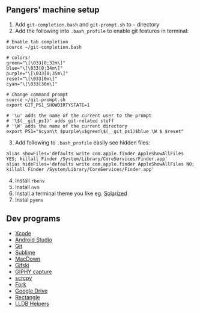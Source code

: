 ## Pangers' machine setup

1. Add `git-completion.bash` and `git-prompt.sh` to `~` directory
2. Add the following into `.bash_profile` to enable git features in terminal:

```
# Enable tab completion
source ~/git-completion.bash

# colors!
green="\[\033[0;32m\]"
blue="\[\033[0;34m\]"
purple="\[\033[0;35m\]"
reset="\[\033[0m\]"
cyan="\[\033[36m\]"

# Change command prompt
source ~/git-prompt.sh
export GIT_PS1_SHOWDIRTYSTATE=1

# '\u' adds the name of the current user to the prompt
# '\$(__git_ps1)' adds git-related stuff
# '\W' adds the name of the current directory
export PS1="$cyan\t $purple\u$green\$(__git_ps1)$blue \W $ $reset"

```

3. Add following to `.bash_profile` easily see hidden files:

```
alias showFiles='defaults write com.apple.finder AppleShowAllFiles YES; killall Finder /System/Library/CoreServices/Finder.app'
alias hideFiles='defaults write com.apple.finder AppleShowAllFiles NO; killall Finder /System/Library/CoreServices/Finder.app'
```

4. Install `rbenv`
5. Install `nvm`
6. Install a terminal theme you like eg. [Solarized](https://github.com/tomislav/osx-terminal.app-colors-solarized)
7. Instal `pyenv`


## Dev programs
- [Xcode](https://developer.apple.com/xcode/)
- [Android Studio](https://developer.android.com/studio)
- [Git](https://git-scm.com/downloads)
- [Sublime](https://www.sublimetext.com/)
- [MacDown](https://macdown.uranusjr.com/)
- [Gifski](https://gif.ski/)
- [GIPHY capture](https://giphy.com/apps/giphycapture)
- [scrcpy](https://github.com/Genymobile/scrcpy)
- [Fork](https://git-fork.com/)
- [Google Drive](https://www.google.com/drive/download/)
- [Rectangle](https://github.com/rxhanson/Rectangle)
- [LLDB Helpers](https://github.com/DerekSelander/LLDB)
